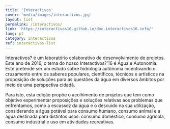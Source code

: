 ```yaml
---
title: 'Interactivos'
cover: 'media/images/interactivos.jpg'
layout: list
permalink: /interactivos/
link: 'https://interactivos16.github.io/doc.interactivos16.info/'
lang: pt
category: interactivos
ref: interactivos-list
---
```



Interactivos? é um laboratório colaborativo de desenvolvimento de projetos. Este ano de 2016, o tema do nosso Interactivos?’16 é Água e Autonomia. Este pretende ser um estudo sobre hidrologia autônoma incentivando o cruzamento entre os saberes populares, científicos, técnicos e artísticos na proposição de soluções para as questões da água em diversos âmbitos por meio de uma perspectiva cidadã.

Para isto, esta edição propõe o acolhimento de projetos que tem como objetivo experimentar proposições e soluções relativas aos problemas que enfrentamos, como a escassez da água e o descuido na sua utilização, considerando a água potável para consumo humano, consumo animal e a água destinada para distintos usos: consumo doméstico, consumo agrícola, consumo industrial e uso em atividades recreativas.